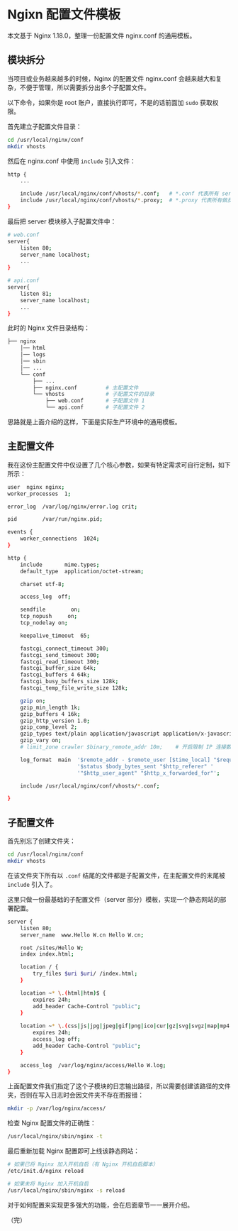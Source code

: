 # Ngixn 配置文件模板

本文基于 Nginx 1.18.0，整理一份配置文件 nginx.conf 的通用模板。

## 模块拆分

当项目或业务越来越多的时候，Nginx 的配置文件 nginx.conf 会越来越大和复杂，不便于管理，所以需要拆分出多个子配置文件。

以下命令，如果你是 root 账户，直接执行即可，不是的话前面加 `sudo` 获取权限。

首先建立子配置文件目录：

```bash
cd /usr/local/nginx/conf
mkdir vhosts
```

然后在 nginx.conf 中使用 `include` 引入文件：

```bash
http {
    ...

    include /usr/local/nginx/conf/vhosts/*.conf;   # *.conf 代表所有 server 配置文件
    include /usr/local/nginx/conf/vhosts/*.proxy;  # *.proxy 代表所有做反向代理的 server（看情况可选）
}
```

最后把 server 模块移入子配置文件中：

```bash
# web.conf
server{   
    listen 80;
    server_name localhost;
    ...
}

# api.conf
server{   
    listen 81;
    server_name localhost;
    ...
}
```

此时的 Nginx 文件目录结构：

```bash
├── nginx
    │── html
    │── logs
    │── sbin
    │── ...
    └── conf
        ├── ...
        ├── nginx.conf         # 主配置文件
        └── vhosts             # 子配置文件的目录
            ├── web.conf       # 子配置文件 1
            └── api.conf       # 子配置文件 2
```

思路就是上面介绍的这样，下面是实际生产环境中的通用模板。

## 主配置文件

我在这份主配置文件中仅设置了几个核心参数，如果有特定需求可自行定制，如下所示：

```bash
user  nginx nginx;
worker_processes  1;

error_log  /var/log/nginx/error.log crit;

pid        /var/run/nginx.pid;

events {
    worker_connections  1024;
}

http {
    include       mime.types;
    default_type  application/octet-stream;

    charset utf-8;

    access_log  off;

    sendfile        on;
    tcp_nopush     on;
    tcp_nodelay on;

    keepalive_timeout  65;

    fastcgi_connect_timeout 300;
    fastcgi_send_timeout 300;
    fastcgi_read_timeout 300;
    fastcgi_buffer_size 64k;
    fastcgi_buffers 4 64k;
    fastcgi_busy_buffers_size 128k;
    fastcgi_temp_file_write_size 128k;

    gzip on;
    gzip_min_length 1k;
    gzip_buffers 4 16k;
    gzip_http_version 1.0;
    gzip_comp_level 2;
    gzip_types text/plain application/javascript application/x-javascript text/css application/xml text/javascript application/x-httpd-php image/bmp application/x-bmp image/x-ms-bmp application/vnd.ms-fontobject font/ttf font/opentype font/x-woff;
    gzip_vary on;
    # limit_zone crawler $binary_remote_addr 10m;    # 开启限制 IP 连接数的时候需要使用

    log_format  main  '$remote_addr - $remote_user [$time_local] "$request" '
                      '$status $body_bytes_sent "$http_referer" '
                      '"$http_user_agent" "$http_x_forwarded_for"';

    include /usr/local/nginx/conf/vhosts/*.conf;

}
```

## 子配置文件

首先别忘了创建文件夹：

```bash
cd /usr/local/nginx/conf
mkdir vhosts
```

在该文件夹下所有以 `.conf` 结尾的文件都是子配置文件，在主配置文件的末尾被 `include` 引入了。

这里只做一份最基础的子配置文件（server 部分）模板，实现一个静态网站的部署配置。

```bash
server {
    listen 80;
    server_name  www.Hello W.cn Hello W.cn;

    root /sites/Hello W;
    index index.html;

    location / {
        try_files $uri $uri/ /index.html;
    }

    location ~* \.(html|htm)$ {
        expires 24h;
        add_header Cache-Control "public";
    }
    
    location ~* \.(css|js|jpg|jpeg|gif|png|ico|cur|gz|svg|svgz|map|mp4|ogg|ogv|webm|htc)$ {
        expires 24h;
        access_log off;
        add_header Cache-Control "public";
    }

    access_log  /var/log/nginx/access/Hello W.log;
}
```

上面配置文件我们指定了这个子模块的日志输出路径，所以需要创建该路径的文件夹，否则在写入日志时会因文件夹不存在而报错：

```bash
mkdir -p /var/log/nginx/access/
```

检查 Nginx 配置文件的正确性：

```bash
/usr/local/nginx/sbin/nginx -t
```

最后重新加载 Nginx 配置即可上线该静态网站：

```bash
# 如果已将 Nginx 加入开机自启（有 Nginx 开机自启脚本）
/etc/init.d/nginx reload

# 如果未将 Nginx 加入开机自启
/usr/local/nginx/sbin/nginx -s reload
```

对于如何配置来实现更多强大的功能，会在后面章节一一展开介绍。

（完）
